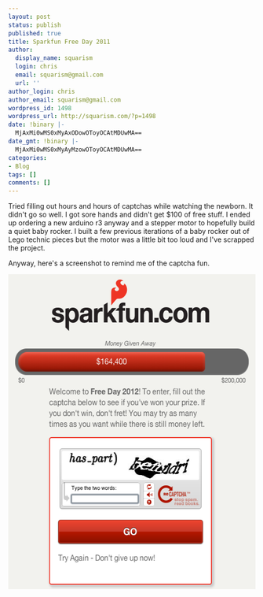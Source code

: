 ```yaml
---
layout: post
status: publish
published: true
title: Sparkfun Free Day 2011
author:
  display_name: squarism
  login: chris
  email: squarism@gmail.com
  url: ''
author_login: chris
author_email: squarism@gmail.com
wordpress_id: 1498
wordpress_url: http://squarism.com/?p=1498
date: !binary |-
  MjAxMi0wMS0xMyAxODowOToyOCAtMDUwMA==
date_gmt: !binary |-
  MjAxMi0wMS0xMyAyMzowOToyOCAtMDUwMA==
categories:
- Blog
tags: []
comments: []
---
```

<p>Tried filling out hours and hours of captchas while watching the newborn.  It didn't go so well.  I got sore hands and didn't get $100 of free stuff.  I ended up ordering a new arduino r3 anyway and a stepper motor to hopefully build a quiet baby rocker.  I built a few previous iterations of a baby rocker out of Lego technic pieces but the motor was a little bit too loud and I've scrapped the project.</p>
<p>Anyway, here's a screenshot to remind me of the captcha fun.</p>
<p><img src="/uploads/2012/01/sparkfun_captcha_forever.png" alt="" title="sparkfun_captcha_forever" width="544" height="640" class="aligncenter size-full wp-image-1499" /></p>
